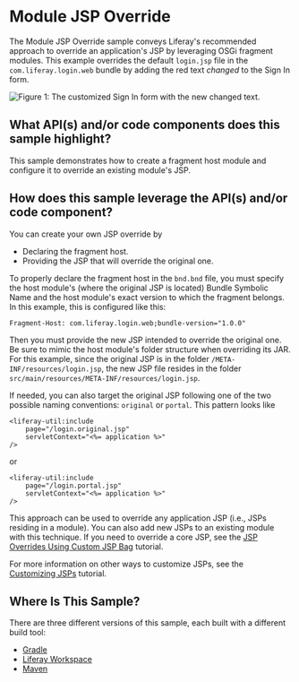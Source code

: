 # Module JSP Override [](id=module-jsp-override)

The Module JSP Override sample conveys Liferay's recommended approach to
override an application's JSP by leveraging OSGi fragment modules. This example
overrides the default `login.jsp` file in the `com.liferay.login.web` bundle by
adding the red text *changed* to the Sign In form.

![Figure 1: The customized Sign In form with the new *changed* text.](../../../images/hook-jsp.png)

## What API(s) and/or code components does this sample highlight? [](id=what-apis-and-or-code-components-does-this-sample-highlight)

This sample demonstrates how to create a fragment host module and configure it
to override an existing module's JSP.

## How does this sample leverage the API(s) and/or code component? [](id=how-does-this-sample-leverage-the-apis-and-or-code-component)

You can create your own JSP override by

- Declaring the fragment host.
- Providing the JSP that will override the original one.

To properly declare the fragment host in the `bnd.bnd` file, you must specify
the host module's (where the original JSP is located) Bundle Symbolic Name and
the host module's exact version to which the fragment belongs. In this example,
this is configured like this:

    Fragment-Host: com.liferay.login.web;bundle-version="1.0.0"

Then you must provide the new JSP intended to override the original one. Be sure
to mimic the host module's folder structure when overriding its JAR. For this
example, since the original JSP is in the folder
`/META-INF/resources/login.jsp`, the new JSP file resides in the folder
`src/main/resources/META-INF/resources/login.jsp`.

If needed, you can also target the original JSP following one of the two
possible naming conventions: `original` or `portal`. This pattern looks like

    <liferay-util:include
        page="/login.original.jsp"
        servletContext="<%= application %>"
    />

or

    <liferay-util:include
        page="/login.portal.jsp"
        servletContext="<%= application %>"
    />

This approach can be used to override any application JSP (i.e., JSPs residing
in a module). You can also add new JSPs to an existing module with this
technique. If you need to override a core JSP, see the
[JSP Overrides Using Custom JSP Bag](/develop/tutorials/-/knowledge_base/7-1/jsp-overrides-using-custom-jsp-bag)
tutorial.

For more information on other ways to customize JSPs, see the
[Customizing JSPs](/develop/tutorials/-/knowledge_base/7-1/customizing-jsps)
tutorial.

## Where Is This Sample? [](id=where-is-this-sample)

There are three different versions of this sample, each built with a different
build tool:

- [Gradle](https://github.com/liferay/liferay-blade-samples/tree/7.1/gradle/overrides/module-jsp-override)
- [Liferay Workspace](https://github.com/liferay/liferay-blade-samples/tree/7.1/liferay-workspace/overrides/module-jsp-override)
- [Maven](https://github.com/liferay/liferay-blade-samples/tree/7.1/maven/overrides/module-jsp-override)
